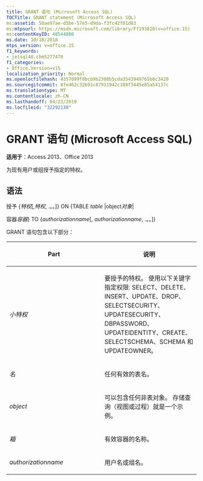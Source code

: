 ```yaml
---
title: GRANT 语句 (Microsoft Access SQL)
TOCTitle: GRANT statement (Microsoft Access SQL)
ms:assetid: 50ae97ae-d5be-57e5-d9da-f3fc42f01d83
ms:mtpsurl: https://msdn.microsoft.com/library/Ff193820(v=office.15)
ms:contentKeyID: 48544800
ms.date: 10/18/2018
mtps_version: v=office.15
f1_keywords:
- jetsql40.chm5277478
f1_categories:
- Office.Version=v15
localization_priority: Normal
ms.openlocfilehash: 4357099f8bcb9b2308b5cda3543949765b8c3420
ms.sourcegitcommit: 8fe462c32b91c87911942c188f3445e85a54137c
ms.translationtype: MT
ms.contentlocale: zh-CN
ms.lasthandoff: 04/23/2019
ms.locfileid: "32292130"
---
```

# <a name="grant-statement-microsoft-access-sql"></a>GRANT 语句 (Microsoft Access SQL)

**适用于**：Access 2013、Office 2013

为现有用户或组授予指定的特权。

## <a name="syntax"></a>语法

授予 {*特权*\[,*特权*, .。。\]} ON {TABLE *table* |object*对象*|

容器*容器*} TO {*authorizationname*\[, *authorizationname*, .。。\]}

GRANT 语句包含以下部分：

<table>
<colgroup>
<col style="width: 50%" />
<col style="width: 50%" />
</colgroup>
<thead>
<tr class="header">
<th><p>Part</p></th>
<th><p>说明</p></th>
</tr>
</thead>
<tbody>
<tr class="odd">
<td><p><em>小特权</em></p></td>
<td><p>要授予的特权。 使用以下关键字指定权限: SELECT、DELETE、INSERT、UPDATE、DROP、SELECTSECURITY、UPDATESECURITY、DBPASSWORD、UPDATEIDENTITY、CREATE、SELECTSCHEMA、SCHEMA 和 UPDATEOWNER。</p></td>
</tr>
<tr class="even">
<td><p><em>名</em></p></td>
<td><p>任何有效的表名。</p></td>
</tr>
<tr class="odd">
<td><p><em>object</em></p></td>
<td><p>可以包含任何非表对象。 存储查询（视图或过程）就是一个示例。</p></td>
</tr>
<tr class="even">
<td><p><em>箱</em></p></td>
<td><p>有效容器的名称。</p></td>
</tr>
<tr class="odd">
<td><p><em>authorizationname</em></p></td>
<td><p>用户名或组名。</p></td>
</tr>
</tbody>
</table>

